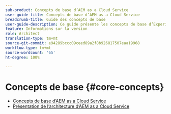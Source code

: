 ```yaml
---
sub-product: Concepts de base d’AEM as a Cloud Service
user-guide-title: Concepts de base d’AEM as a Cloud Service
breadcrumb-title: Guide des concepts de base
user-guide-description: Ce guide présente les concepts de base d’Experience Manager as a Cloud Service, y compris l’architecture du nouveau service.
feature: Informations sur la version
role: Architect
translation-type: tm+mt
source-git-commit: e94289bccc09ceed89a2f8b926817507eaa19968
workflow-type: tm+mt
source-wordcount: '65'
ht-degree: 100%

---
```



# Concepts de base {#core-concepts}

+ [Concepts de base d’AEM as a Cloud Service](/help/core-concepts/home.md)
+ [Présentation de l’architecture d’AEM as a Cloud Service](architecture.md)